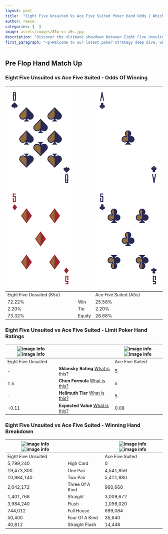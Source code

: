 ```yaml
---
layout: post
title:  "Eight Five Unsuited Vs Ace Five Suited Poker Hand Odds | Which Is The Better Hand In Poker? A Complete Guide"
author: reece
categories: [  ]
image: assets/images/85o-vs-a5s.jpg
description: "Discover the ultimate showdown between Eight Five Unsuited and Ace Five Suited in poker! Uncover the odds, strategies, and scenarios where one hand triumphs over the other. Get ready to up your poker game with this thrilling analysis."
first_paragraph: "<p>Welcome to our latest poker strategy deep dive, where we're pitting two distinct hands against each other in a high-stakes showdown: Eight Five Unsuited vs Ace Five Suited.</p><p>In the dynamic world of poker, every decision counts, and knowing which hand holds the upper hand is key to your success at the table.</p><p>In this article, we'll dissect these two hands, explore the scenarios where one dominates the other, and equip you with the knowledge to make strategic choices that can tip the odds in your favor.</p><p>Get ready to unravel the intriguing dynamics of these poker hands and elevate your game to new heights.</p>"
---
```




[comment]: # (sp0)

## Pre Flop Hand Match Up

<div class="table hand-ratings" markdown="1"> 



### Eight Five Unsuited vs Ace Five Suited - Odds Of Winning


    
| ![image info](assets/images/hand1/8.png) ![image info](assets/images/hand1/5o.png) |  | ![image info](assets/images/hand2/a.png) ![image info](assets/images/hand2/5.png) |
| -------- | -------- | -------- |
| Eight Five Unsuited (85o) |  | Ace Five Suited (A5s) |
| 72.22% | Win | 25.58% |
| 2.20% | Tie | 2.20% |
| 73.32% | Equity | 26.68% |




[comment]: # (sp1)



### Eight Five Unsuited vs Ace Five Suited - Limit Poker Hand Ratings


    
| ![image info](https://www.riverpairs.com/assets/images/hand1/8.png) ![image info](https://www.riverpairs.com/assets/images/hand1/5o.png) |  | ![image info](https://www.riverpairs.com/assets/images/hand2/a.png) ![image info](https://www.riverpairs.com/assets/images/hand2/5.png) |
| -------- | -------- | -------- |
| Eight Five Unsuited |  | Ace Five Suited |
| - | **Sklansky Rating** [What is this?](/sklansky-rating-explained) | 5 |
| 1.5 | **Chen Formula** [What is this?](/chen-formula-explained) | 5 |
| - | **Hellmuth Tier** [What is this?](/Hellmuth-tier-explained) | 5 |
| -0.11 | **Expected Value** [What is this?](/expected-value-explained) | 0.08 |




[comment]: # (sp2)



### Eight Five Unsuited vs Ace Five Suited - Winning Hand Breakdown


    
| ![image info](https://www.riverpairs.com/assets/images/hand1/8.png) ![image info](https://www.riverpairs.com/assets/images/hand1/5o.png) |  | ![image info](https://www.riverpairs.com/assets/images/hand2/a.png) ![image info](https://www.riverpairs.com/assets/images/hand2/5.png) |
| -------- | -------- | -------- |
| Eight Five Unsuited |  | Ace Five Suited |
| 5,799,240 | High Card | 0 |
| 19,473,300 | One Pair | 4,541,856 |
| 10,984,140 | Two Pair | 5,411,880 |
| 2,042,172 | Three Of A Kind | 960,660 |
| 1,401,768 | Straight | 3,009,672 |
| 3,984,240 | Flush | 1,096,020 |
| 744,012 | Full House | 699,084 |
| 50,400 | Four Of A Kind | 35,640 |
| 40,812 | Straight Flush | 14,448 |




[comment]: # (sp3)



</div>

[comment]: # (sp4)



[comment]: # (sp5)

